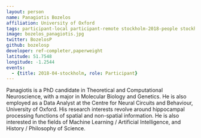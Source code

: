 ```yaml
---
layout: person
name: Panagiotis Bozelos
affiliation: University of Oxford
tags: participant-local participant-remote stockholm-2018-people stockholm-2018-local
image: bozelos_panagiotis.jpg
twitter: BozelosP
github: bozelosp
developer: ref-completer,paperweight
latitude: 51.7548
longitude: -1.2544
events:
  - {title: 2018-04-stockholm, role: Participant}
---
```

Panagiotis is a PhD candidate in Theoretical and Computational Neuroscience, with a major in Molecular Biology and Genetics. He is also employed as a Data Analyst at the Centre for Neural Circuits and Behaviour, University of Oxford. His research interests revolve around hippocampal processing functions of spatial and non-spatial information. He is also interested in the fields of Machine Learning / Artificial Intelligence, and History / Philosophy of Science.